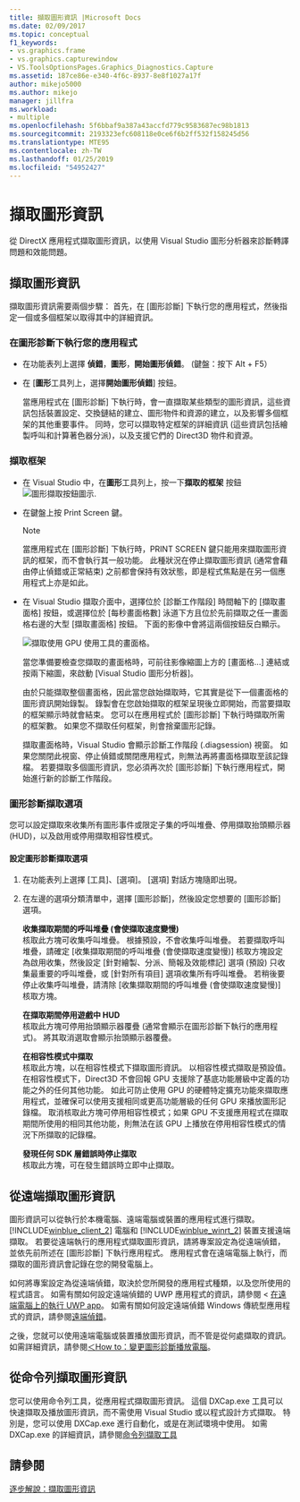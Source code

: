 ```yaml
---
title: 擷取圖形資訊 |Microsoft Docs
ms.date: 02/09/2017
ms.topic: conceptual
f1_keywords:
- vs.graphics.frame
- vs.graphics.capturewindow
- VS.ToolsOptionsPages.Graphics_Diagnostics.Capture
ms.assetid: 187ce86e-e340-4f6c-8937-8e8f1027a17f
author: mikejo5000
ms.author: mikejo
manager: jillfra
ms.workload:
- multiple
ms.openlocfilehash: 5f6bbaf9a387a43accfd779c9583687ec98b1813
ms.sourcegitcommit: 2193323efc608118e0ce6f6b2ff532f158245d56
ms.translationtype: MTE95
ms.contentlocale: zh-TW
ms.lasthandoff: 01/25/2019
ms.locfileid: "54952427"
---
```

# <a name="capturing-graphics-information"></a>擷取圖形資訊
從 DirectX 應用程式擷取圖形資訊，以使用 Visual Studio 圖形分析器來診斷轉譯問題和效能問題。  
  
## <a name="capturing-graphics-information"></a>擷取圖形資訊  
 擷取圖形資訊需要兩個步驟： 首先，在 [圖形診斷] 下執行您的應用程式，然後指定一個或多個框架以取得其中的詳細資訊。  
  
### <a name="to-run-your-app-under-graphics-diagnostics"></a>在圖形診斷下執行您的應用程式  
  
- 在功能表列上選擇 **偵錯**，**圖形**，**開始圖形偵錯**。 (鍵盤：按下 Alt + F5）  
  
- 在 [**圖形**工具列上，選擇**開始圖形偵錯**] 按鈕。  
  
  當應用程式在 [圖形診斷] 下執行時，會一直擷取某些類型的圖形資訊，這些資訊包括裝置設定、交換鏈結的建立、圖形物件和資源的建立，以及影響多個框架的其他重要事件。 同時，您可以擷取特定框架的詳細資訊 (這些資訊包括繪製呼叫和計算著色器分派)，以及支援它們的 Direct3D 物件和資源。  
  
### <a name="to-capture-a-frame"></a>擷取框架  
  
- 在 Visual Studio 中，在**圖形**工具列上，按一下**擷取的框架** 按鈕![圖形擷取按鈕圖示](media/debuggingdirectxgraphics.png "DebuggingDirectXGraphics").  
  
- 在鍵盤上按 Print Screen 鍵。
  
  > [!NOTE]
  >  當應用程式在 [圖形診斷] 下執行時，PRINT SCREEN 鍵只能用來擷取圖形資訊的框架，而不會執行其一般功能。 此種狀況在停止擷取圖形資訊 (通常會藉由停止偵錯或正常結束) 之前都會保持有效狀態，即是程式焦點是在另一個應用程式上亦是如此。  
  
- 在 Visual Studio 擷取介面中，選擇位於 [診斷工作階段] 時間軸下的 [擷取畫面格] 按鈕，或選擇位於 [每秒畫面格數] 泳道下方且位於先前擷取之任一畫面格右邊的大型 [擷取畫面格] 按鈕。 下面的影像中會將這兩個按鈕反白顯示。  
  
   ![擷取使用 GPU 使用工具的畫面格。](media/pix_gpu_usage_tool_capture_frame.png)  
  
   當您準備要檢查您擷取的畫面格時，可前往影像縮圖上方的 [畫面格...] 連結或按兩下縮圖，來啟動 [Visual Studio 圖形分析器]。  
  
  由於只能擷取整個畫面格，因此當您啟始擷取時，它其實是從下一個畫面格的圖形資訊開始錄製。 錄製會在您啟始擷取的框架呈現後立即開始，而當要擷取的框架顯示時就會結束。 您可以在應用程式於 [圖形診斷] 下執行時擷取所需的框架數。 如果您不擷取任何框架，則會捨棄圖形記錄。  
  
  擷取畫面格時，Visual Studio 會顯示診斷工作階段 (.diagsession) 視窗。 如果您關閉此視窗、停止偵錯或關閉應用程式，則無法再將畫面格擷取至該記錄檔。 若要擷取多個圖形資訊，您必須再次於 [圖形診斷] 下執行應用程式，開始進行新的診斷工作階段。  
  
### <a name="graphics-diagnostics-capture-options"></a>圖形診斷擷取選項  
 您可以設定擷取來收集所有圖形事件或限定子集的呼叫堆疊、停用擷取抬頭顯示器 (HUD)，以及啟用或停用擷取相容性模式。  
  
#### <a name="to-configure-graphics-diagnostics-capture-options"></a>設定圖形診斷擷取選項  
  
1.  在功能表列上選擇 [工具]、[選項]。 [選項] 對話方塊隨即出現。  
  
2.  在左邊的選項分類清單中，選擇 [圖形診斷]，然後設定您想要的 [圖形診斷] 選項。  
  
     **收集擷取期間的呼叫堆疊 (會使擷取速度變慢)**  
     核取此方塊可收集呼叫堆疊。 根據預設，不會收集呼叫堆疊。 若要擷取呼叫堆疊，請確定 [收集擷取期間的呼叫堆疊 (會使擷取速度變慢)] 核取方塊設定為啟用收集，然後設定 [針對繪製、分派、簡報及效能標記] 選項 (預設) 只收集最重要的呼叫堆疊，或 [針對所有項目] 選項收集所有呼叫堆疊。 若稍後要停止收集呼叫堆疊，請清除 [收集擷取期間的呼叫堆疊 (會使擷取速度變慢)] 核取方塊。  
  
     **在擷取期間停用遊戲中 HUD**  
     核取此方塊可停用抬頭顯示器覆疊 (通常會顯示在圖形診斷下執行的應用程式)。 將其取消選取會顯示抬頭顯示器覆疊。  
  
     **在相容性模式中擷取**  
     核取此方塊，以在相容性模式下擷取圖形資訊。 以相容性模式擷取是預設值。 在相容性模式下，Direct3D 不會回報 GPU 支援除了基底功能層級中定義的功能之外的任何其他功能。 如此可防止使用 GPU 的硬體特定擴充功能來擷取應用程式，並確保可以使用支援相同或更高功能層級的任何 GPU 來播放圖形記錄檔。 取消核取此方塊可停用相容性模式；如果 GPU 不支援應用程式在擷取期間所使用的相同其他功能，則無法在該 GPU 上播放在停用相容性模式的情況下所擷取的記錄檔。  
  
     **發現任何 SDK 層錯誤時停止擷取**  
     核取此方塊，可在發生錯誤時立即中止擷取。  
  
## <a name="capturing-graphics-information-remotely"></a>從遠端擷取圖形資訊  
 圖形資訊可以從執行於本機電腦、遠端電腦或裝置的應用程式進行擷取。 [!INCLUDE[winblue_client_2](../includes/winblue_client_2_md.md)] 電腦和 [!INCLUDE[winblue_winrt_2](../includes/winblue_winrt_2_md.md)] 裝置支援遠端擷取。 若要從遠端執行的應用程式擷取圖形資訊，請將專案設定為從遠端偵錯，並依先前所述在 [圖形診斷] 下執行應用程式。 應用程式會在遠端電腦上執行，而擷取的圖形資訊會記錄在您的開發電腦上。  
  
 如何將專案設定為從遠端偵錯，取決於您所開發的應用程式種類，以及您所使用的程式語言。 如需有關如何設定遠端偵錯的 UWP 應用程式的資訊，請參閱 <<c0> [ 在遠端電腦上的執行 UWP app](../run-windows-store-apps-on-a-remote-machine.md)。 如需有關如何設定遠端偵錯 Windows 傳統型應用程式的資訊，請參閱[遠端偵錯](../remote-debugging.md)。  
  
 之後，您就可以使用遠端電腦或裝置播放圖形資訊，而不管是從何處擷取的資訊。 如需詳細資訊，請參閱[＜How to：變更圖形診斷播放電腦](how-to-change-the-graphics-diagnostics-playback-machine.md)。  
  
## <a name="capturing-graphics-information-from-the-command-line"></a>從命令列擷取圖形資訊  
 您可以使用命令列工具，從應用程式擷取圖形資訊。 這個 DXCap.exe 工具可以快速擷取及播放圖形資訊，而不需使用 Visual Studio 或以程式設計方式擷取。 特別是，您可以使用 DXCap.exe 進行自動化，或是在測試環境中使用。 如需 DXCap.exe 的詳細資訊，請參閱[命令列擷取工具](command-line-capture-tool.md)  
  
## <a name="see-also"></a>請參閱  
 [逐步解說：擷取圖形資訊](walkthrough-capturing-graphics-information.md)
